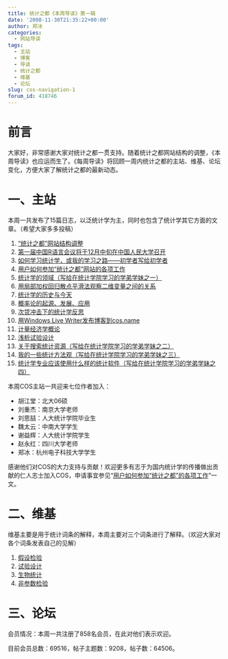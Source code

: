 ```yaml
---
title: 统计之都《本周导读》第一辑
date: '2008-11-30T21:35:22+00:00'
author: 郑冰
categories:
  - 网站导读
tags:
  - 主站
  - 博客
  - 导读
  - 统计之都
  - 维基
  - 论坛
slug: cos-navigation-1
forum_id: 418746
---
```


# 前言

大家好，非常感谢大家对统计之都一贯支持。随着统计之都网站结构的调整，《本周导读》也应运而生了。《每周导读》将回顾一周内统计之都的主站、维基、论坛变化，方便大家了解统计之都的最新动态。<!--more-->

# 一、主站

本周一共发布了15篇日志，以泛统计学为主，同时也包含了统计学其它方面的文章。（希望大家多多投稿）

  1. [“统计之都”网站结构调整](/2008/11/cos-restructured/)
  2. [第一届中国R语言会议将于12月中旬在中国人民大学召开](/2008/11/r-conference-notice/)
  3. [如何学习统计学，或我的学习之路——初学者写给初学者](/2008/11/how-to-learn-statistics-by-jthu/)
  4. [用户如何参加“统计之都”网站的各项工作](/2008/11/how-to-work-with-cos/)
  5. [统计学的领域（写给在统计学院学习的学弟学妹之一）](/2008/11/domain-of-statistics-by-yihui/)
  6. [用局部加权回归散点平滑法观察二维变量之间的关系](/2008/11/lowess-to-explore-bivariate-correlation-by-yihui/)
  7. [统计学的历史与今天](/2008/11/statistics-history-and-today/)
  8. [概率论的起源、发展、应用](/2008/11/probability-theory-origin-development-application/)
  9. [次贷冲击下的统计学反思](/2008/11/subprimestat/)
 10. [用Windows Live Writer发布博客到cos.name](/2008/11/windows-live-writer-blog-to-cos-name/)
 11. [计量经济学概论](/2008/11/an-introduction-to-econometrics/)
 12. [浅析试验设计](/2008/11/experiment-design/)
 13. [关于搜索统计资源（写给在统计学院学习的学弟学妹之二）](/2008/11/how-to-search-for-statistics-resources/)
 14. [我的一些统计方法观（写给在统计学院学习的学弟学妹之三）](/2008/11/outlook-on-statistical-methods/)
 15. [统计学专业应该使用什么样的统计软件（写给在统计学院学习的学弟学妹之四）](/2008/11/which-statistical-software-should-we-use/)

本周COS主站一共迎来七位作者加入：

  * 胡江堂：北大06硕
  * 刘重杰：南京大学老师
  * 刘思喆：人大统计学院毕业生
  * 魏太云：中南大学学生
  * 谢益辉：人大统计学院学生
  * 赵永红：四川大学老师
  * 郑冰：杭州电子科技大学学生

感谢他们对COS的大力支持与贡献！欢迎更多有志于为国内统计学的传播做出贡献的仁人志士加入COS，申请事宜参见“[用户如何参加“统计之都”的各项工作](/2008/11/how-to-work-with-cos/ "用户如何参加“统计之都”的各项工作")”一文。

# 二、维基

维基主要是用于统计词条的解释，本周主要对三个词条进行了解释。（欢迎大家对各个词条发表自己的见解）

  1. [假设检验](https://cos.name/wiki/htest/start)
  2. [试验设计](https://cos.name/wiki/doe/start)
  3. [生物统计](https://cos.name/wiki/biostat/start)
  4. [非参数检验](https://cos.name/wiki/nonparametric/start)

# 三、论坛

会员情况：本周一共注册了858名会员，在此对他们表示欢迎。

目前会员总数：69516，帖子主题数：9208，帖子数：64506。
